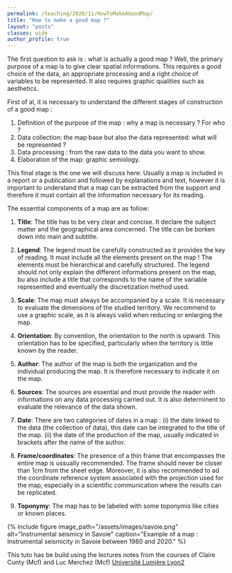```yaml
---
permalink: /teaching/2020/11/HowToMakeAGoodMap/
title: "How to make a good map ?"
layout: "posts"
classes: wide
author_profile: true
---
```

The first question to ask is : what is actually a good map ? Well, the primary purpose of a map is to give clear spatial informations. This requires a good choice of the data, an appropriate processing and a right choice of variables to be represented. It also requires graphic qualities such as aesthetics. 

First of al, it is necessary to understand the different stages of construction of a good map : 

1. Definition of the purpose of the map : why a map is necessary ? For who ?
2. Data collection: the map base but also the data represented: what will be represented ?
3. Data processing : from the raw data to the data you want to show. 
4. Elaboration of the map: graphic semiology. 

This final stage is the one we will discuss here:
Usually a map is included in a report or a publication and followed by explanations and text, however it is important to understand that a map can be extracted from the support and therefore it must contain all the information necessary for its reading. 

The essential components of a map are as follow: 

1. **Title**: The title has to be very clear and concise. It declare the subject matter and the geographical area concerned. 
The title can be borken down into main and subtitle. 

2. **Legend**: The legend must be carefully constructed as it provides the key of reading. It must include all the elements present on the map ! The elements must be hierarchical and carefully structured. The legend should not only explain the different informations present on the map, bu also include a title that corresponds to the name of the variable representted and eventually the discretization method used. 

3. **Scale**: The map must always be accompanied by a scale. It is necessary to evaluate the dimensions of the studied territory. We recommend to use a graphic scale, as it is always valid when reducing or enlarging the map. 

4. **Orientation**: By convention, the orientation to the north is upward. This orientation has to be specified, particularly when the territory is little known by the reader. 

5. **Author**: The author of the map is both the organization and the individual producing the map. It is therefore necessary to indicate it on the map. 

6. **Sources**: The sources are essential and must provide the reader with informations on any data processing carried out. It is also determinent to evaluate the relevance of the data shown. 

7. **Date**: There are two categories of dates in a map : (i) the date linked to the data (the collection of data), this date can be integrated to the title of the map. (ii) the date of the production of the map, usually indicated in brackets after the name of the author. 

8. **Frame/coordinates**: The presence of a thin frame that encompasses the entire map is ussually recommended. The frame should never be closer than 1cm from the sheet edge. Moreover, it is also recommended to ad the coordinate reference system associated with the projection used for the map, especially in a scientific communication where the results can be replicated. 

9. **Toponymy**: The map has to be labeled with some toponymis like cities or known places. 

{% include figure image_path="/assets/images/savoie.png" alt="Instrumental seismicy in Savoie" caption="Example of a map : Instrumental seismicity in Savoie between 1980 and 2020." %}

This tuto has be build using the lectures notes from the courses of Claire Cunty (Mcf) and Luc Merchez (Mcf) [Université Lumière Lyon2](https://www.univ-lyon2.fr/)

